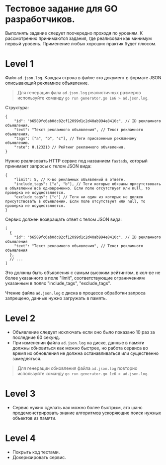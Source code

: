# Тестовое задание для GO разработчиков.
Выполнять задание следует поочередно проходя по уровням.
К рассмотрению принимаются задания, где реализован как минимум первый уровень.
Применение любых хороших практик будет плюсом.

# Level 1
Файл `ad.json.log`. Каждая строка в файле это документ в формате JSON описывающий рекламное объявление.
> Для генерации фала `ad.json.log` реалистичных размеров используйте команду `go run generator.go 1e6 > ad.json.log`.

Структура:
```json5
{
    "id": "b6589fc6ab0dc82cf12099d1c2d40ab994e8410c", // ID рекламного объявления.
    "text": "Текст рекламного объявления", // Текст рекламного объявления.
    "tags": ["a", "b", "c"], // Теги присвоенные рекламному объявлению.
    "rate": 0.123213 // Рейтинг рекламного объявления.
}
```
Нужно реализовать HTTP сервис под названием `fastads`, который принимает запросы с телом JSON вида:
```json5
{
    "limit": 5, // К-во рекламных объявлений в ответе.
    "include_tags": ["a", "b"], // Теги которые обязаны присутствовать в объявлении все одновременно. Если поле отсутствует или null, то проверка не осуществляется.
    "exclude_tags": ["c"] // Теги ни один из которых не должен присутствовать в объявлении. Если поле отсутствует или null, то проверка не осуществляется.
}
```
Сервис должен возвращать ответ с телом JSON вида:
```json5
[
  {
    "id": "b6589fc6ab0dc82cf12099d1c2d40ab994e8410c", // ID рекламного объявления
    "text": "Текст рекламного объявления", // Текст рекламного объявления
  },
  // ...
]
```
Это должны быть объявления с самым высоким рейтингом, в кол-ве не более указанного в поле "limit",
соответствующие ограничениям указанным в полях "include_tags", "exclude_tags".

Чтение файла `ad.json.log` с диска в процессе обработки запроса запрещено, данные нужно загружать в память.

# Level 2
* Объявление следует исключать если оно было показано 10 раз за последние 60 секунд.
* При изменении файла `ad.json.log` на диске, данные в памяти должны обновиться как можно быстрее,
но работа сервиса во время их обновления не должна останавливаться или существенно замедляться.
> Для генерации обновления файла `ad.json.log` повторно используйте команду `go run generator.go 1e6 > ad.json.log`.

# Level 3
* Сервис нужно сделать как можно более быстрым, это шанс продемонстрировать знание алгоритмов ускоряющие поиск нужных объектов из памяти.

# Level 4
* Покрыть код тестами.
* Докеризировать сервис.